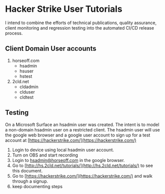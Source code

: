 # Hacker Strike User Tutorials
I intend to combine the efforts of technical publications, quality assurance, client monitoring and regression testing into the automated CI/CD release process.

## Client Domain User accounts

1. horseoff.com
    - hsadmin
    - hsuser
    - hstest
2. 2cld.net
    - cldadmin
    - clduser
    - cldtest

## Testing
On a Microsoft Surface an hsadmin user was created.  The intent is to model a non-domain hsadmin user on a restricted client. The hsadmin user will use the google web browser and a google user account to sign up for a test account at [https://hackerstrike.com/](https://hackerstrike.com/)

1. Login to device using local hsadmin user account.
2. Turn on OBS and start recording
3. Login to hsadmin@horseoff.com in the google browser.
4. Go to [http://hs.2cld.net/tutorials/](http://hs.2cld.net/tutorials/) to see this document.
5. Go to [https://hackerstrike.com/](https://hackerstrike.com/) and walk through a signup.
6. keep documenting steps
